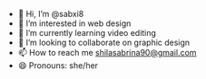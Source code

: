- 👋 Hi, I’m @sabxi8
- 👀 I’m interested in web design
- 🌱 I’m currently learning video editing 
- 💞️ I’m looking to collaborate on graphic design
- 📫 How to reach me  shilasabrina90@gmail.com
- 😄 Pronouns: she/her

<!---
sabxi8/sabxi8 is a ✨ special ✨ repository because its `README.md` (this file) appears on your GitHub profile.
You can click the Preview link to take a look at your changes.
--->
